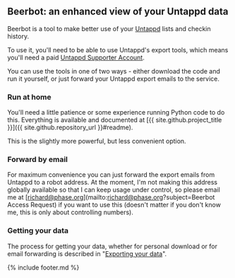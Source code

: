 ---
---
## Beerbot: an enhanced view of your Untappd data

Beerbot is a tool to make better use of your [Untappd](https://untappd.com/) lists and checkin history.

To use it, you'll need to be able to use Untappd's export tools, which means you'll need a paid 
[Untappd Supporter Account](https://untappd.com/supporter).

You can use the tools in one of two ways - either download the code and run it yourself, or just forward your 
Untappd export emails to the service.

### Run at home
You'll need a little patience or some experience running Python code to do this. Everything is available and documented
at [{{ site.github.project_title }}]({{ site.github.repository_url }}#readme).

This is the slightly more powerful, but less convenient option.

### Forward by email
For maximum convenience you can just forward the export emails from Untappd to a robot address. 
At the moment, I'm not making this address globally available so that I can keep usage under control, 
so please email me at [richard@phase.org](mailto:richard@phase.org?subject=Beerbot Access Request) if you want to use 
this (doesn't matter if you don't know me, this is only about controlling numbers).

### Getting your data

The process for getting your data, whether for personal download or for email forwarding is described in 
"[Exporting your data](exporting.md)". 


{% include footer.md %}